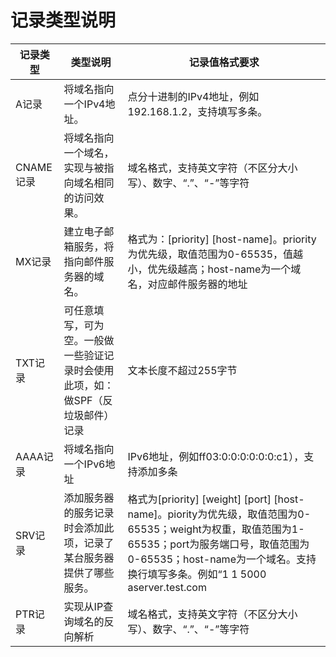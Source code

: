 # 记录类型说明

| 记录类型 | 类型说明 | 记录值格式要求 |
| --- | --- | --- |
| A记录 | 将域名指向一个IPv4地址。 | 点分十进制的IPv4地址，例如192.168.1.2，支持填写多条。|
| CNAME记录 | 将域名指向一个域名，实现与被指向域名相同的访问效果。| 域名格式，支持英文字符（不区分大小写）、数字、“.”、“-”等字符 |
| MX记录 | 建立电子邮箱服务，将指向邮件服务器的域名。 | 格式为：[priority] [host-name]。priority为优先级，取值范围为0-65535，值越小，优先级越高；host-name为一个域名，对应邮件服务器的地址 |
| TXT记录 | 可任意填写，可为空。一般做一些验证记录时会使用此项，如：做SPF（反垃圾邮件）记录 | 文本长度不超过255字节 |
| AAAA记录 | 将域名指向一个IPv6地址 | IPv6地址，例如ff03:0:0:0:0:0:0:c1），支持添加多条 |
| SRV记录 | 添加服务器的服务记录时会添加此项，记录了某台服务器提供了哪些服务。| 格式为[priority] [weight] [port] [host-name]。piority为优先级，取值范围为0-65535；weight为权重，取值范围为1-65535；port为服务端口号，取值范围为0-65535；host-name为一个域名。支持换行填写多条。例如“1 1 5000 aserver.test.com |
| PTR记录 | 实现从IP查询域名的反向解析 | 域名格式，支持英文字符（不区分大小写）、数字、“.”、“-”等字符 |
